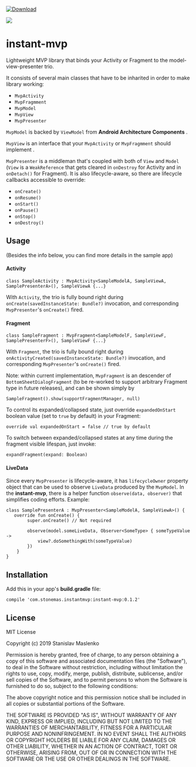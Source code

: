 [ ![Download](https://api.bintray.com/packages/ispstas/stonemas/instant-mvp/images/download.svg) ](https://bintray.com/ispstas/stonemas/instant-mvp/_latestVersion)

![](https://github.com/smaslenko/instant-mvp/workflows/Android%20CI/badge.svg)

# instant-mvp
Lightweight MVP library that binds your Activity or Fragment to the model-view-presenter trio.  

It consists of several main classes that have to be inharited in order to make library working:  
* `MvpActivity`
* `MvpFragmment`
* `MvpModel`
* `MvpView`
* `MvpPresenter`


`MvpModel` is backed by `ViewModel` from **Android Architecture Components** .
 
`MvpView` is an interface that your `MvpActivity` or `MvpFragmment` should implement . 

`MvpPresenter` is a middleman that's coupled with both of `View` and `Model` (`View` is a `WeakReference` that gets cleared in `onDestroy` for Activity and in `onDetach()` for Fragment). It is also lifecycle-aware, so there are lifecycle callbacks accessible to override:  

* `onCreate()`
* `onResume()`
* `onStart()`
* `onPause()`
* `onStop()`
* `onDestroy()`


## Usage
(Besides the info below, you can find more details in the sample app)

#### Activity

```
class SampleActivity : MvpActivity<SampleModelA, SampleViewA, SamplePresenterA>(), SampleViewA {...}
```
With `Activity`, the trio is fully bound right during `onCreate(savedInstanceState: Bundle?)` invocation, and corresponding `MvpPresenter`'s `onCreate()` fired.


#### Fragment
```
class SampleFragment : MvpFragment<SampleModelF, SampleViewF, SamplePresenterF>(), SampleViewF {...}
```
With `Fragment`, the trio is fully bound right during `onActivityCreated(savedInstanceState: Bundle?)` invocation, and corresponding `MvpPresenter`'s `onCreate()` fired.

Note: within current implementation, `MvpFragment` is an descender of `BottomSheetDialogFragment` (to be re-worked to support arbitrary Fragment type in future releases), and can be shown simply by 

```
SampleFragment().show(supportFragmentManager, null)
```

To control its expanded/collapsed state, just override `expandedOnStart` boolean value (set to `true` by default) in your Fragment:

```
override val expandedOnStart = false // true by default
```

To switch between expanded/collapsed states at any time during the fragment visible lifespan, just invoke:
```
expandFragment(expand: Boolean)
```

#### LiveData
Since every `MvpPresenter` is lifecycle-aware, it has `lifecycleOwner` property object that can be used to observe `LiveData` produced by the `MvpModel`. In the **instant-mvp**, there is a helper function `observe(data, observer)` that simplifies coding efforts. Example:
```
class SamplePresenterA : MvpPresenter<SampleModelA, SampleViewA>() {
   override fun onCreate() {
        super.onCreate() // Not required

        observe(model.someLiveData, Observer<SomeType> { someTypeValue ->
            view?.doSomethingWith(someTypeValue)
        })
    }
}    
```



## Installation
Add this in your app's **build.gradle** file:

```
compile 'com.stonemas.instantmvp:instant-mvp:0.1.2'
```

## License
MIT License

Copyright (c) 2019 Stanislav Maslenko

Permission is hereby granted, free of charge, to any person obtaining a copy
of this software and associated documentation files (the "Software"), to deal
in the Software without restriction, including without limitation the rights
to use, copy, modify, merge, publish, distribute, sublicense, and/or sell
copies of the Software, and to permit persons to whom the Software is
furnished to do so, subject to the following conditions:

The above copyright notice and this permission notice shall be included in all
copies or substantial portions of the Software.

THE SOFTWARE IS PROVIDED "AS IS", WITHOUT WARRANTY OF ANY KIND, EXPRESS OR
IMPLIED, INCLUDING BUT NOT LIMITED TO THE WARRANTIES OF MERCHANTABILITY,
FITNESS FOR A PARTICULAR PURPOSE AND NONINFRINGEMENT. IN NO EVENT SHALL THE
AUTHORS OR COPYRIGHT HOLDERS BE LIABLE FOR ANY CLAIM, DAMAGES OR OTHER
LIABILITY, WHETHER IN AN ACTION OF CONTRACT, TORT OR OTHERWISE, ARISING FROM,
OUT OF OR IN CONNECTION WITH THE SOFTWARE OR THE USE OR OTHER DEALINGS IN THE
SOFTWARE.
